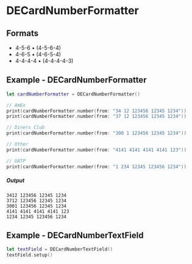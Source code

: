 # **DECardNumberFormatter**

## Formats
- 4-5-6 • (4-5-6-4)
- 4-6-5 • (4-6-5-4)
- 4-4-4-4 • (4-4-4-4-3)

## Example - DECardNumberFormatter
```swift
let cardNumberFormatter = DECardNumberFormatter()

// AmEx
print(cardNumberFormatter.number(from: "34 12 123456 12345 1234"))
print(cardNumberFormatter.number(from: "37 12 123456 12345 1234"))

// Diners Club
print(cardNumberFormatter.number(from: "300 1 123456 12345 1234"))

// Other
print(cardNumberFormatter.number(from: "4141 4141 4141 4141 123"))

// UATP
print(cardNumberFormatter.number(from: "1 234 12345 123456 1234"))
```
##### Output
```
3412 123456 12345 1234
3712 123456 12345 1234
3001 123456 12345 1234
4141 4141 4141 4141 123
1234 12345 123456 1234
```

## Example - DECardNumberTextField
```swift
let textField = DECardNumberTextField()
textField.setup()
```
